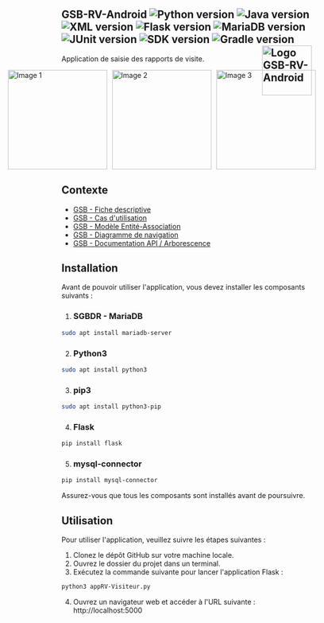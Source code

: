 ## GSB-RV-Android    ![Python version](https://img.shields.io/badge/Python-3.10.6-blue) ![Java version](https://img.shields.io/badge/Java-11.0.13-navy) ![XML version](https://img.shields.io/badge/XML-1.0-orange) ![Flask version](https://img.shields.io/badge/Flask-2.2.3-pink) ![MariaDB version](https://img.shields.io/badge/MariDB-15.1-red) ![JUnit version](https://img.shields.io/badge/JUnit-4.13.2-white) ![SDK version](https://img.shields.io/badge/SDK-32-Gold) ![Gradle version](https://img.shields.io/badge/Gradle-7.4-yellow) <img src="https://user-images.githubusercontent.com/102319778/230720966-cb56e373-2646-4edc-bde0-08bfc8e55956.png" alt="Logo GSB-RV-Android" style="float: right; width: 100px;">

Application de saisie des rapports de visite. 

<div style="display: flex; justify-content: center;">
  <img src="https://user-images.githubusercontent.com/102319778/230720506-2c5a5f4b-2f0b-4247-aefe-ba3ceae62bee.png" alt="Image 1" style="width:200px; margin-right: 10px;">
  
  <img src="https://user-images.githubusercontent.com/102319778/230720514-ec6f2d89-ee1d-4d70-be89-7f36ab3638ab.png" alt="Image 2" style="width:200px; margin-right: 10px;">
  
  <img src="https://user-images.githubusercontent.com/102319778/230720516-2c136058-7578-4005-bb60-46eaaf0eddd2.png" alt="Image 3" style="width:200px;">
</div>

## Contexte

- [GSB - Fiche descriptive](https://github.com/WalidA2D/GSB-RV-DOC/blob/main/01-GSB-AppliRV-FicheDescriptive.pdf)
- [GSB - Cas d'utilisation](https://github.com/WalidA2D/GSB-RV-DOC/blob/main/02-GSB-AppliRV-Visiteur-UC.pdf)
- [GSB - Modèle Entité-Association](https://github.com/WalidA2D/GSB-RV-DOC/blob/main/03-GSB-AppliRV-MEA.pdf)
- [GSB - Diagramme de navigation](https://github.com/WalidA2D/GSB-RV-DOC/blob/main/04-GSB-AppliRV-Navigation.pdf)
- [GSB - Documentation API / Arborescence](https://github.com/WalidA2D/GSB-RV-DOC/blob/main/05-GSB-AppliRV-Documentation-API.pdf)

## Installation

Avant de pouvoir utiliser l'application, vous devez installer les composants suivants :

1. ### SGBDR - MariaDB

  ``` bash 
  sudo apt install mariadb-server
  ```

2. ### Python3

  ``` bash 
  sudo apt install python3
  ```

3. ### pip3

  ``` bash 
  sudo apt install python3-pip
  ```

4. ### Flask

  ``` bash 
  pip install flask
  ```

5. ### mysql-connector

  ``` bash 
  pip install mysql-connector
  ```

Assurez-vous que tous les composants sont installés avant de poursuivre.

## Utilisation

Pour utiliser l'application, veuillez suivre les étapes suivantes :

1. Clonez le dépôt GitHub sur votre machine locale.
2. Ouvrez le dossier du projet dans un terminal.
3. Exécutez la commande suivante pour lancer l'application Flask : 
``` bash 
python3 appRV-Visiteur.py
```

4. Ouvrez un navigateur web et accéder à l'URL suivante : http://localhost:5000

